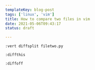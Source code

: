 ```yaml
---
templateKey: blog-post
tags: ['linux', 'vim']
title: How to compare two files in vim
date: 2021-05-06T09:43:17
status: draft

---
```



``` vim
:vert diffsplit filetwo.py
```

``` vim
:diffthis
```

``` vim
:diffoff
```
